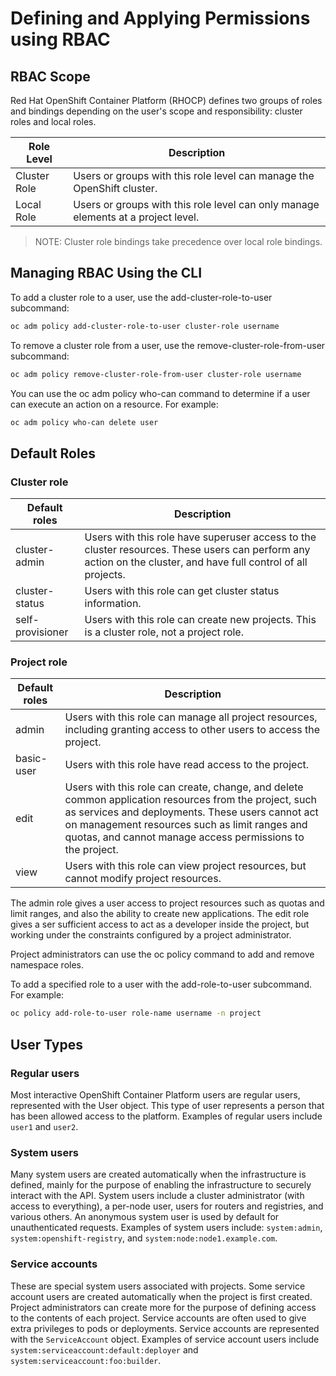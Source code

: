 # Defining and Applying Permissions using RBAC

## RBAC Scope
Red Hat OpenShift Container Platform (RHOCP) defines two groups of roles and bindings depending on the user's scope and responsibility: cluster roles and local roles.

| Role Level | Description |
| - | - |
| Cluster Role | Users or groups with this role level can manage the OpenShift cluster. |
| Local Role | Users or groups with this role level can only manage elements at a project level. |

> NOTE: Cluster role bindings take precedence over local role bindings.

## Managing RBAC Using the CLI
To add a cluster role to a user, use the add-cluster-role-to-user subcommand:
```sh
oc adm policy add-cluster-role-to-user cluster-role username
```
To remove a cluster role from a user, use the remove-cluster-role-from-user subcommand:
```sh
oc adm policy remove-cluster-role-from-user cluster-role username
```
You can use the oc adm policy who-can command to determine if a user can execute an action
on a resource. For example:
```sh
oc adm policy who-can delete user
```

## Default Roles
### Cluster role

| Default roles | Description |
| -- | -- |
| cluster-admin | Users with this role have superuser access to the cluster resources. These users can perform any action on the cluster, and have full control of all projects. |
| cluster-status | Users with this role can get cluster status information. |
| self-provisioner | Users with this role can create new projects. This is a cluster role, not a project role. |

### Project role
| Default roles | Description |
| -- | -- |
| admin | Users with this role can manage all project resources, including granting access to other users to access the project. |
| basic-user | Users with this role have read access to the project. |
| edit | Users with this role can create, change, and delete common application resources from the project, such as services and deployments. These users cannot act on management resources such as limit ranges and quotas, and cannot manage access permissions to the project. |
| view | Users with this role can view project resources, but cannot modify project resources. |

The admin role gives a user access to project resources such as quotas and limit ranges, and also the ability to create new applications. The edit role gives a ser sufficient access to act as a developer inside the project, but working under the constraints configured by a project administrator.

Project administrators can use the oc policy command to add and remove namespace roles.

To add a specified role to a user with the add-role-to-user subcommand. For example:
```sh
oc policy add-role-to-user role-name username -n project
```

## User Types

### Regular users
Most interactive OpenShift Container Platform users are regular users, represented with the User object. This type of user represents a person that has been allowed access to the platform.
Examples of regular users include `user1` and `user2`.


### System users
Many system users are created automatically when the infrastructure is defined, mainly for the purpose of enabling the infrastructure to securely interact with the API. System users include a cluster administrator (with access to everything), a per-node user, users for routers and registries, and various others. An anonymous system user is used by default for unauthenticated requests.
Examples of system users include: `system:admin`, `system:openshift-registry`, and `system:node:node1.example.com`.

### Service accounts
These are special system users associated with projects. Some service account users are created automatically when the project is first created. Project administrators can create more for the purpose of defining access to the contents of each project. Service accounts are often used to give extra privileges to pods or deployments. Service accounts are represented with the `ServiceAccount` object.
Examples of service account users include `system:serviceaccount:default:deployer` and `system:serviceaccount:foo:builder`.
